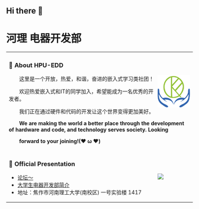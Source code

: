 ## Hi there 👋


# 河理 电器开发部

<table>
  
<tr><td>
  
### 🤺 About HPU-EDD

<img align="right" width="88" src="logo.png" />

<p>&emsp;&emsp;这里是一个开放，热爱，和谐，奋进的嵌入式学习类社团！</p>
<p>&emsp;&emsp;欢迎热爱嵌入式和IT的同学加入，希望能成为一名优秀的开发者。</p>
<p>&emsp;&emsp;我们正在通过硬件和代码的开发让这个世界变得更加美好。</p>
<p>&emsp;&emsp;<strong>We are making the world a better place through the development of hardware and code, and technology serves society.   Looking </strong></p>
<p>&emsp;&emsp;<strong>forward to your joining!(❤ ω ❤)</strong></p>
</td></tr>

<tr><td>
  
### 📃 Official Presentation 

<img align="right" width="88" src="https://cdn.jsdelivr.net/gh/sun0225SUN/sun0225SUN/assets/images/astronaut.png" />

<!-- feed start -->
- [论坛～](http://blog.hpuedd.com)
- [大学生电器开发部简介](https://seea.hpu.edu.cn/info/1092/2293.htm)
- 地址：焦作市河南理工大学(南校区)  一号实验楼 1417
<!-- feed end -->

</td></tr>
</table>
